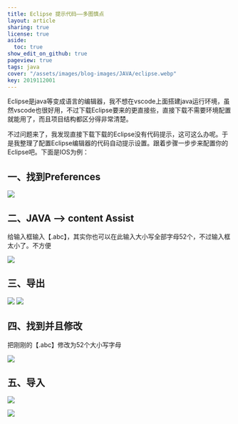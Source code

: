 ```yaml
---
title: Eclipse 提示代码——多图慎点
layout: article
sharing: true
license: true
aside:
  toc: true
show_edit_on_github: true
pageview: true
tags: java
cover: "/assets/images/blog-images/JAVA/eclipse.webp"
key: 2019112001
---
```


Eclipse是java等变成语言的编辑器，我不想在vscode上面搭建java运行环境，虽然vscode也很好用，不过下载Eclipse要来的更直接些，直接下载不需要环境配置就能用了，而且项目结构都区分得非常清楚。

不过问题来了，我发现直接下载下载的Eclipse没有代码提示，这可这么办呢。于是我整理了配置Eclipse编辑器的代码自动提示设置。跟着步骤一步步来配置你的Eclipse吧。下面是IOS为例：

## 一、找到Preferences

![](/assets/images/blog-images/JAVA/eclipse1.webp)

## 二、JAVA --> content Assist 

给输入框输入【.abc】，其实你也可以在此输入大小写全部字母52个，不过输入框太小了。不方便

![](/assets/images/blog-images/JAVA/eclipse2.webp)


## 三、导出

![](/assets/images/blog-images/JAVA/eclipse3.webp)
![](/assets/images/blog-images/JAVA/eclipse4.webp)

## 四、找到并且修改

把刚刚的【.abc】修改为52个大小写字母

![](/assets/images/blog-images/JAVA/eclipse5.webp)

## 五、导入

![](/assets/images/blog-images/JAVA/eclipse6.webp)

![](/assets/images/blog-images/JAVA/eclipse7.webp)